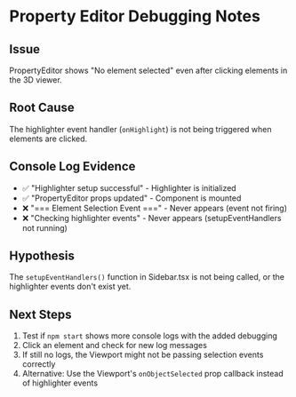 # Property Editor Debugging Notes

## Issue
PropertyEditor shows "No element selected" even after clicking elements in the 3D viewer.

## Root Cause
The highlighter event handler (`onHighlight`) is not being triggered when elements are clicked.

## Console Log Evidence
- ✅ "Highlighter setup successful" - Highlighter is initialized
- ✅ "PropertyEditor props updated" - Component is mounted
- ❌ "=== Element Selection Event ===" - Never appears (event not firing)
- ❌ "Checking highlighter events" - Never appears (setupEventHandlers not running)

## Hypothesis
The `setupEventHandlers()` function in Sidebar.tsx is not being called, or the highlighter events don't exist yet.

## Next Steps
1. Test if `npm start` shows more console logs with the added debugging
2. Click an element and check for new log messages
3. If still no logs, the Viewport might not be passing selection events correctly
4. Alternative: Use the Viewport's `onObjectSelected` prop callback instead of highlighter events

